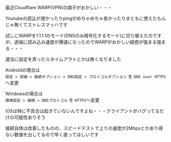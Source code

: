最近Cloudflare WARP(VPN)の調子がおかしい・・・

Youtubeの読込が遅かったりpingがめちゃめちゃ長かったりまともに使えたもんじゃ無くてストレスマッハです

試しにWARPを1.1.1.1のモード(DNSのみ暗号化するモード)に切り替えたのですが、途端に読み込み速度が爆速になったのでWARPがおかしい疑惑が強まる強まる・・・

適当に設定を弄ったらタイムアウトとかは無くなりました

Androidの場合は  
```設定 > 詳細 > 接続オプション > DNS設定 > プロトコルオプション``` を ```DNS over HTTPS``` へ変更

Windowsの場合は  
```環境設定 > 接続 > DNSプロトコル``` を ```HTTPS```へ変更

iOSは特に不具合は起きていないんですよね・・・クライアントがバグってるだけの可能性ありそう

接続自体は改善したものの、スピードテストで上りの速度が2Mbpsとかあり得ない数値を出してるので早く直ってほしいです
